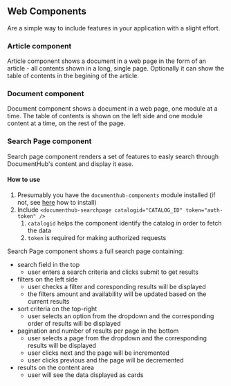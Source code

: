## Web Components

Are a simple way to include features in your application with a slight effort.

### Article component

Article component shows a document in a web page in the form of an article - all contents shown in a long, single page. Optionally it can show the table of contents in the begining of the article.

### Document component

Document component shows a document in a web page, one module at a time. The table of contents is shown on the left side and one module content at a time, on the rest of the page. 


### Search Page component

Search page component renders a set of features to easly search through DocumentHub's content and display it ease.

#### How to use

1. Presumably you have the ```documenthub-components``` module installed (if not, see [here](https://link-to-install-steps) how to install)
2. Include ```<documenthub-searchpage catalogid="CATALOG_ID" token="auth-token" />```
    1. ```catalogid``` helps the component identify the catalog in order to fetch the data
    2. ```token``` is required for making authorized requests

Search Page component shows a full search page containing:
- search field in the top
  - user enters a search criteria and clicks submit to get results 
- filters on the left side
  - user checks a filter and coresponding results will be displayed
  - the filters amount and availability will be updated based on the current results
- sort criteria on the top-right
  - user selects an option from the dropdown and the corresponding order of results will be displayed 
- pagination and number of results per page in the bottom
  - user selects a page from the dropdown and the corresponding results will be displayed
  - user clicks next and the page will be incremented
  - user clicks previous and the page will be decremented 
- results on the content area
  - user will see the data displayed as cards 


